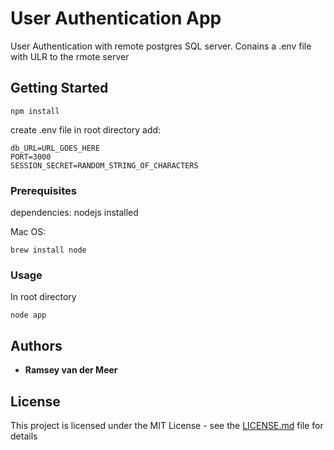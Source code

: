 # User Authentication App

User Authentication with remote postgres SQL server. Conains a .env file with ULR to the rmote server

## Getting Started
```
npm install
```
create .env file in root directory
add:
```
db_URL=URL_GOES_HERE
PORT=3000
SESSION_SECRET=RANDOM_STRING_OF_CHARACTERS
```

### Prerequisites

dependencies: nodejs installed

Mac OS:

```
brew install node
```

### Usage

In root directory 

```
node app
```

<!-- ## Built With

* [Dropwizard](http://www.dropwizard.io/1.0.2/docs/) - The web framework used
* [Maven](https://maven.apache.org/) - Dependency Management
* [ROME](https://rometools.github.io/rome/) - Used to generate RSS Feeds -->

## Authors

* **Ramsey van der Meer**

## License

This project is licensed under the MIT License - see the [LICENSE.md](LICENSE.md) file for details


